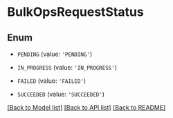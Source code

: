 # BulkOpsRequestStatus


## Enum

* `PENDING` (value: `'PENDING'`)

* `IN_PROGRESS` (value: `'IN_PROGRESS'`)

* `FAILED` (value: `'FAILED'`)

* `SUCCEEDED` (value: `'SUCCEEDED'`)

[[Back to Model list]](../README.md#documentation-for-models) [[Back to API list]](../README.md#documentation-for-api-endpoints) [[Back to README]](../README.md)


